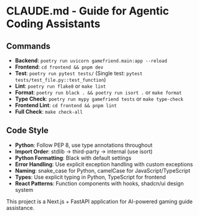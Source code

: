 # CLAUDE.md - Guide for Agentic Coding Assistants

## Commands
- **Backend**: `poetry run uvicorn gamefriend.main:app --reload`
- **Frontend**: `cd frontend && pnpm dev`
- **Test**: `poetry run pytest tests/` (Single test: `pytest tests/test_file.py::test_function`)
- **Lint**: `poetry run flake8` or `make lint`
- **Format**: `poetry run black . && poetry run isort .` or `make format`
- **Type Check**: `poetry run mypy gamefriend tests` or `make type-check`
- **Frontend Lint**: `cd frontend && pnpm lint`
- **Full Check**: `make check-all`

## Code Style
- **Python**: Follow PEP 8, use type annotations throughout
- **Import Order**: stdlib → third-party → internal (use isort)
- **Python Formatting**: Black with default settings
- **Error Handling**: Use explicit exception handling with custom exceptions
- **Naming**: snake_case for Python, camelCase for JavaScript/TypeScript
- **Types**: Use explicit typing in Python, TypeScript for frontend
- **React Patterns**: Function components with hooks, shadcn/ui design system

This project is a Next.js + FastAPI application for AI-powered gaming guide assistance.